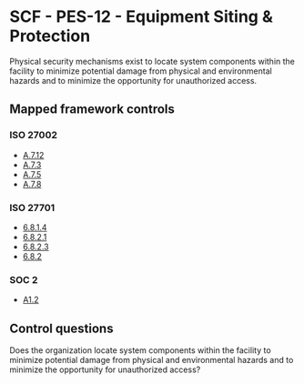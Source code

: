 # SCF - PES-12 - Equipment Siting & Protection
Physical security mechanisms exist to locate system components within the facility to minimize potential damage from physical and environmental hazards and to minimize the opportunity for unauthorized access. 
## Mapped framework controls
### ISO 27002
- [A.7.12](../iso27002/a-7.md#a712)
- [A.7.3](../iso27002/a-7.md#a73)
- [A.7.5](../iso27002/a-7.md#a75)
- [A.7.8](../iso27002/a-7.md#a78)
  
### ISO 27701
- [6.8.1.4](../iso27701/6814.md)
- [6.8.2.1](../iso27701/6821.md)
- [6.8.2.3](../iso27701/6823.md)
- [6.8.2](../iso27701/682.md)
  
### SOC 2
- [A1.2](../soc2/a12.md)
  
## Control questions
Does the organization locate system components within the facility to minimize potential damage from physical and environmental hazards and to minimize the opportunity for unauthorized access? 
  